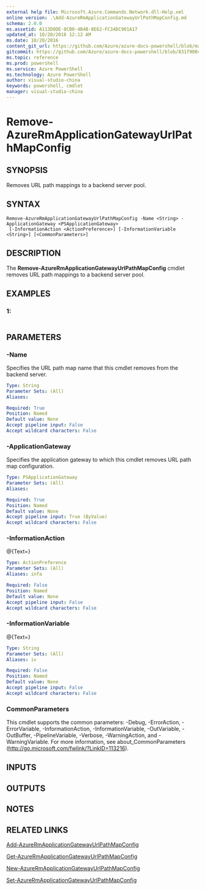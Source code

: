 ```yaml
---
external help file: Microsoft.Azure.Commands.Network.dll-Help.xml
online version: .\Add-AzureRmApplicationGatewayUrlPathMapConfig.md
schema: 2.0.0
ms.assetid: A113D0DE-0CB0-4B4B-8E62-FC34DC901A17
updated_at: 10/20/2016 12:12 AM
ms.date: 10/20/2016
content_git_url: https://github.com/Azure/azure-docs-powershell/blob/master/azureps-cmdlets-docs/ResourceManager/AzureRM.Network/v2.1.0/Remove-AzureRmApplicationGatewayUrlPathMapConfig.md
gitcommit: https://github.com/Azure/azure-docs-powershell/blob/831f900c1a4babea8fcc8817cfbc25252a1aa872/azureps-cmdlets-docs/ResourceManager/AzureRM.Network/v2.1.0/Remove-AzureRmApplicationGatewayUrlPathMapConfig.md
ms.topic: reference
ms.prod: powershell
ms.service: Azure PowerShell
ms.technology: Azure PowerShell
author: visual-studio-china
keywords: powershell, cmdlet
manager: visual-studio-china
---
```


# Remove-AzureRmApplicationGatewayUrlPathMapConfig

## SYNOPSIS
Removes URL path mappings to a backend server pool.

## SYNTAX

```
Remove-AzureRmApplicationGatewayUrlPathMapConfig -Name <String> -ApplicationGateway <PSApplicationGateway>
 [-InformationAction <ActionPreference>] [-InformationVariable <String>] [<CommonParameters>]
```

## DESCRIPTION
The **Remove-AzureRmApplicationGatewayUrlPathMapConfig** cmdlet removes URL path mappings to a backend server pool.

## EXAMPLES

### 1:
```

```

## PARAMETERS

### -Name
Specifies the URL path map name that this cmdlet removes from the backend server.

```yaml
Type: String
Parameter Sets: (All)
Aliases: 

Required: True
Position: Named
Default value: None
Accept pipeline input: False
Accept wildcard characters: False
```

### -ApplicationGateway
Specifies the application gateway to which this cmdlet removes URL path map configuration.

```yaml
Type: PSApplicationGateway
Parameter Sets: (All)
Aliases: 

Required: True
Position: Named
Default value: None
Accept pipeline input: True (ByValue)
Accept wildcard characters: False
```

### -InformationAction
@{Text=}

```yaml
Type: ActionPreference
Parameter Sets: (All)
Aliases: infa

Required: False
Position: Named
Default value: None
Accept pipeline input: False
Accept wildcard characters: False
```

### -InformationVariable
@{Text=}

```yaml
Type: String
Parameter Sets: (All)
Aliases: iv

Required: False
Position: Named
Default value: None
Accept pipeline input: False
Accept wildcard characters: False
```

### CommonParameters
This cmdlet supports the common parameters: -Debug, -ErrorAction, -ErrorVariable, -InformationAction, -InformationVariable, -OutVariable, -OutBuffer, -PipelineVariable, -Verbose, -WarningAction, and -WarningVariable. For more information, see about_CommonParameters (http://go.microsoft.com/fwlink/?LinkID=113216).

## INPUTS

## OUTPUTS

## NOTES

## RELATED LINKS

[Add-AzureRmApplicationGatewayUrlPathMapConfig](.\Add-AzureRmApplicationGatewayUrlPathMapConfig.md)

[Get-AzureRmApplicationGatewayUrlPathMapConfig](.\Get-AzureRmApplicationGatewayUrlPathMapConfig.md)

[New-AzureRmApplicationGatewayUrlPathMapConfig](.\New-AzureRmApplicationGatewayUrlPathMapConfig.md)

[Set-AzureRmApplicationGatewayUrlPathMapConfig](.\Set-AzureRmApplicationGatewayUrlPathMapConfig.md)


